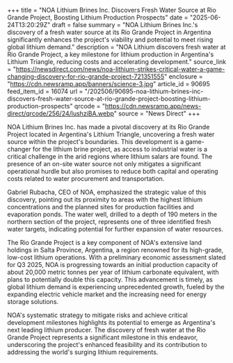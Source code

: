 +++
title = "NOA Lithium Brines Inc. Discovers Fresh Water Source at Rio Grande Project, Boosting Lithium Production Prospects"
date = "2025-06-24T13:20:29Z"
draft = false
summary = "NOA Lithium Brines Inc.'s discovery of a fresh water source at its Rio Grande Project in Argentina significantly enhances the project's viability and potential to meet rising global lithium demand."
description = "NOA Lithium discovers fresh water at Rio Grande Project, a key milestone for lithium production in Argentina's Lithium Triangle, reducing costs and accelerating development."
source_link = "https://newsdirect.com/news/noa-lithium-strikes-critical-water-a-game-changing-discovery-for-rio-grande-project-721351555"
enclosure = "https://cdn.newsramp.app/banners/science-3.jpg"
article_id = 90695
feed_item_id = 16074
url = "/202506/90695-noa-lithium-brines-inc-discovers-fresh-water-source-at-rio-grande-project-boosting-lithium-production-prospects"
qrcode = "https://cdn.newsramp.app/news-direct/qrcode/256/24/lushziBA.webp"
source = "News Direct"
+++

<p>NOA Lithium Brines Inc. has made a pivotal discovery at its Rio Grande Project located in Argentina's Lithium Triangle, uncovering a fresh water source within the project's boundaries. This development is a game-changer for the lithium brine project, as access to industrial water is a critical challenge in the arid regions where lithium salars are found. The presence of an on-site water source not only mitigates a significant operational hurdle but also promises to reduce both capital and operating costs related to water procurement and transportation.</p><p>Gabriel Rubacha, CEO of NOA, emphasized the strategic value of this discovery, pointing out its proximity to areas with the highest lithium concentrations and the planned sites for production facilities and evaporation ponds. The water well, drilled to a depth of 190 meters in the northern section of the project, represents one of three identified fresh water targets, indicating potential for further expansion of water resources.</p><p>The Rio Grande Project is a key component of NOA's extensive land holdings in Salta Province, Argentina, a region renowned for its high-grade, low-cost lithium operations. With a preliminary economic assessment slated for Q3 2025, NOA is progressing towards an initial production capacity of about 20,000 metric tonnes per year of lithium carbonate equivalent, with plans to potentially double this capacity. This advancement is timely, as global lithium demand is experiencing unprecedented growth, fueled by the expanding electric vehicle market and the increasing need for energy storage solutions.</p><p>NOA's systematic strategy to mitigate risks and achieve critical development milestones highlights its potential to emerge as Argentina's next leading lithium producer. The discovery of fresh water at the Rio Grande Project represents a significant milestone in this endeavor, underscoring the project's enhanced feasibility and its contribution to addressing the world's surging lithium requirements.</p>